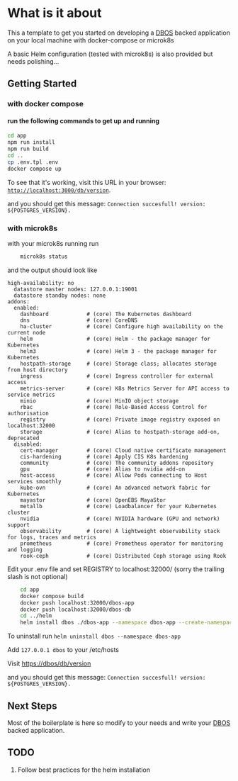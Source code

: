 # What is it about
This a template to get you started on developing
a [DBOS](https://docs.dbos.dev/) backed application on your local machine
with docker-compose or microk8s

A basic Helm configuration (tested with microk8s) is also provided but needs polishing...

## Getting Started
### with docker compose
#### run the following commands to get up and running

```bash
cd app
npm run install
npm run build
cd ..
cp .env.tpl .env
docker compose up
```
To see that it's working, visit this URL in your browser: [`http://localhost:3000/db/version`](http://localhost:3000/db/version).

and you should get this message: `Connection succesfull! version: ${POSTGRES_VERSION}.`

### with microk8s
with your microk8s running run

```bash
    microk8s status
```
and the output should look like
```
high-availability: no
  datastore master nodes: 127.0.0.1:19001
  datastore standby nodes: none
addons:
  enabled:
    dashboard            # (core) The Kubernetes dashboard
    dns                  # (core) CoreDNS
    ha-cluster           # (core) Configure high availability on the current node
    helm                 # (core) Helm - the package manager for Kubernetes
    helm3                # (core) Helm 3 - the package manager for Kubernetes
    hostpath-storage     # (core) Storage class; allocates storage from host directory
    ingress              # (core) Ingress controller for external access
    metrics-server       # (core) K8s Metrics Server for API access to service metrics
    minio                # (core) MinIO object storage
    rbac                 # (core) Role-Based Access Control for authorisation
    registry             # (core) Private image registry exposed on localhost:32000
    storage              # (core) Alias to hostpath-storage add-on, deprecated
  disabled:
    cert-manager         # (core) Cloud native certificate management
    cis-hardening        # (core) Apply CIS K8s hardening
    community            # (core) The community addons repository
    gpu                  # (core) Alias to nvidia add-on
    host-access          # (core) Allow Pods connecting to Host services smoothly
    kube-ovn             # (core) An advanced network fabric for Kubernetes
    mayastor             # (core) OpenEBS MayaStor
    metallb              # (core) Loadbalancer for your Kubernetes cluster
    nvidia               # (core) NVIDIA hardware (GPU and network) support
    observability        # (core) A lightweight observability stack for logs, traces and metrics
    prometheus           # (core) Prometheus operator for monitoring and logging
    rook-ceph            # (core) Distributed Ceph storage using Rook
```

Edit your .env file and set REGISTRY to localhost:32000/ (sorry the trailing slash is not optional)
```bash
    cd app
    docker compose build
    docker push localhost:32000/dbos-app
    docker push localhost:32000/dbos-db
    cd ../helm
    helm install dbos ./dbos-app --namespace dbos-app --create-namespace
```
To uninstall run ```helm uninstall dbos --namespace dbos-app```

Add ```127.0.0.1 dbos``` to your /etc/hosts

Visit [https://dbos/db/version](https://dbos/db/version)

and you should get this message: `Connection succesfull! version: ${POSTGRES_VERSION}.`

## Next Steps
Most of the boilerplate is here so modify to your needs and write your [DBOS](https://docs.dbos.dev/) backed application.

## TODO
1. Follow best practices for the helm installation